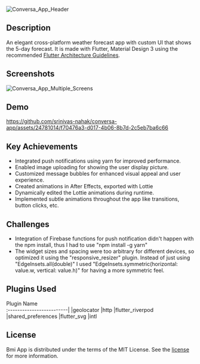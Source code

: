 ![Conversa_App_Header](https://github.com/srinivas-nahak/conversa-app/assets/24781014/56edca75-d5d6-4ff6-9b3f-9bae6c53f6a2)


## Description
An elegant cross-platform weather forecast app with custom UI that shows the 5-day forecast. It is made with Flutter, Material Design 3 using the recommended <a href="https://docs.flutter.dev/resources/architectural-overview">Flutter Architecture Guidelines</a>.

## Screenshots

![Conversa_App_Multiple_Screens](https://github.com/srinivas-nahak/conversa-app/assets/24781014/98699215-7653-48f7-a9d8-6d5aae3f4e42)



## Demo

https://github.com/srinivas-nahak/conversa-app/assets/24781014/f70476a3-d017-4b06-8b7d-2c5eb7ba6c66


## Key Achievements
* Integrated push notifications using yarn for improved performance.
* Enabled image uploading for showing the user display picture.
* Customized message bubbles for enhanced visual appeal and user experience.
* Created animations in After Effects, exported with Lottie
* Dynamically edited the Lottie animations during runtime.
* Implemented subtle animations throughout the app like transitions, button clicks, etc.

## Challenges
- Integration of Firebase functions for push notification didn't happen with the npm install, thus I had to use "npm install -g yarn"
- The widget sizes and spacing were too arbitrary for different devices, so optimized it using the "responsive_resizer" plugin. Instead of just using "EdgeInsets.all(double)" I used "EdgeInsets.symmetric(horizontal: value.w, vertical: value.h)" for having a more symmetric feel.



## Plugins Used
Plugin Name    
:-------------------------|
|geolocator
|http
|flutter_riverpod
|shared_preferences
|flutter_svg
|intl

## License

Bmi App is distributed under the terms of the MIT License. See the
[license](LICENSE) for more information.
